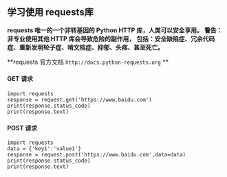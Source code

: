 ## 学习使用 requests库

**requests 唯一的一个非转基因的 Python HTTP 库，人类可以安全享用。**
**警告：非专业使用其他 HTTP 库会导致危险的副作用，**
**包括：安全缺陷症、冗余代码症、重新发明轮子症、啃文档症、抑郁、头疼、甚至死亡。**

**requests 官方文档 `http://docs.python-requests.org` **

#### GET 请求
```
import requests
response = request.get('https://www.baidu.com')
print(response.status_code)
print(response.text)
```

#### POST 请求
```
import requests
data = {'key1':'value1'}
response = request.post('https://www.baidu.com',data=data)
print(response.status_code)
print(response.text)
```



